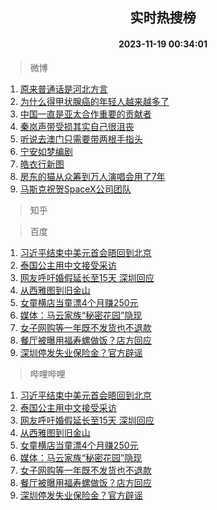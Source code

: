 <div align="center"><h2>实时热搜榜</h2><h4>2023-11-19 00:34:01</h4></div>

> 微博  

1. [原来普通话是河北方言](https://s.weibo.com/weibo?q=%23%E5%8E%9F%E6%9D%A5%E6%99%AE%E9%80%9A%E8%AF%9D%E6%98%AF%E6%B2%B3%E5%8C%97%E6%96%B9%E8%A8%80%23&t=31&band_rank=1&Refer=top)<br />
2. [为什么得甲状腺癌的年轻人越来越多了](https://s.weibo.com/weibo?q=%23%E4%B8%BA%E4%BB%80%E4%B9%88%E5%BE%97%E7%94%B2%E7%8A%B6%E8%85%BA%E7%99%8C%E7%9A%84%E5%B9%B4%E8%BD%BB%E4%BA%BA%E8%B6%8A%E6%9D%A5%E8%B6%8A%E5%A4%9A%E4%BA%86%23&t=31&band_rank=2&Refer=top)<br />
3. [中国一直是亚太合作重要的贡献者](https://s.weibo.com/weibo?q=%23%E4%B8%AD%E5%9B%BD%E4%B8%80%E7%9B%B4%E6%98%AF%E4%BA%9A%E5%A4%AA%E5%90%88%E4%BD%9C%E9%87%8D%E8%A6%81%E7%9A%84%E8%B4%A1%E7%8C%AE%E8%80%85%23&t=31&band_rank=3&Refer=top)<br />
4. [秦岚声带受损其实自己很沮丧](https://s.weibo.com/weibo?q=%23%E7%A7%A6%E5%B2%9A%E5%A3%B0%E5%B8%A6%E5%8F%97%E6%8D%9F%E5%85%B6%E5%AE%9E%E8%87%AA%E5%B7%B1%E5%BE%88%E6%B2%AE%E4%B8%A7%23&t=31&band_rank=4&Refer=top)<br />
5. [听说去澳门只需要带两根手指头](https://s.weibo.com/weibo?q=%E5%90%AC%E8%AF%B4%E5%8E%BB%E6%BE%B3%E9%97%A8%E5%8F%AA%E9%9C%80%E8%A6%81%E5%B8%A6%E4%B8%A4%E6%A0%B9%E6%89%8B%E6%8C%87%E5%A4%B4&t=31&band_rank=5&Refer=top)<br />
6. [宁安如梦编剧](https://s.weibo.com/weibo?q=%E5%AE%81%E5%AE%89%E5%A6%82%E6%A2%A6%E7%BC%96%E5%89%A7&t=31&band_rank=6&Refer=top)<br />
7. [皓衣行新图](https://s.weibo.com/weibo?q=%E7%9A%93%E8%A1%A3%E8%A1%8C%E6%96%B0%E5%9B%BE&t=31&band_rank=7&Refer=top)<br />
8. [房东的猫从众筹到万人演唱会用了7年](https://s.weibo.com/weibo?q=%23%E6%88%BF%E4%B8%9C%E7%9A%84%E7%8C%AB%E4%BB%8E%E4%BC%97%E7%AD%B9%E5%88%B0%E4%B8%87%E4%BA%BA%E6%BC%94%E5%94%B1%E4%BC%9A%E7%94%A8%E4%BA%867%E5%B9%B4%23&t=31&band_rank=8&Refer=top)<br />
9. [马斯克祝贺SpaceX公司团队](https://s.weibo.com/weibo?q=%23%E9%A9%AC%E6%96%AF%E5%85%8B%E7%A5%9D%E8%B4%BASpaceX%E5%85%AC%E5%8F%B8%E5%9B%A2%E9%98%9F%23&t=31&band_rank=9&Refer=top)<br />

> 知乎  


> 百度  

1. [习近平结束中美元首会晤回到北京](https://www.baidu.com/s?wd=%E4%B9%A0%E8%BF%91%E5%B9%B3%E7%BB%93%E6%9D%9F%E4%B8%AD%E7%BE%8E%E5%85%83%E9%A6%96%E4%BC%9A%E6%99%A4%E5%9B%9E%E5%88%B0%E5%8C%97%E4%BA%AC&sa=fyb_news&rsv_dl=fyb_news)<br />
2. [泰国公主用中文接受采访](https://www.baidu.com/s?wd=%E6%B3%B0%E5%9B%BD%E5%85%AC%E4%B8%BB%E7%94%A8%E4%B8%AD%E6%96%87%E6%8E%A5%E5%8F%97%E9%87%87%E8%AE%BF&sa=fyb_news&rsv_dl=fyb_news)<br />
3. [网友呼吁婚假延长至15天 深圳回应](https://www.baidu.com/s?wd=%E7%BD%91%E5%8F%8B%E5%91%BC%E5%90%81%E5%A9%9A%E5%81%87%E5%BB%B6%E9%95%BF%E8%87%B315%E5%A4%A9+%E6%B7%B1%E5%9C%B3%E5%9B%9E%E5%BA%94&sa=fyb_news&rsv_dl=fyb_news)<br />
4. [从西雅图到旧金山](https://www.baidu.com/s?wd=%E4%BB%8E%E8%A5%BF%E9%9B%85%E5%9B%BE%E5%88%B0%E6%97%A7%E9%87%91%E5%B1%B1&sa=fyb_news&rsv_dl=fyb_news)<br />
5. [女童横店当童漂4个月赚250元](https://www.baidu.com/s?wd=%E5%A5%B3%E7%AB%A5%E6%A8%AA%E5%BA%97%E5%BD%93%E7%AB%A5%E6%BC%824%E4%B8%AA%E6%9C%88%E8%B5%9A250%E5%85%83&sa=fyb_news&rsv_dl=fyb_news)<br />
6. [媒体：马云家族“秘密花园”隐现](https://www.baidu.com/s?wd=%E5%AA%92%E4%BD%93%EF%BC%9A%E9%A9%AC%E4%BA%91%E5%AE%B6%E6%97%8F%E2%80%9C%E7%A7%98%E5%AF%86%E8%8A%B1%E5%9B%AD%E2%80%9D%E9%9A%90%E7%8E%B0&sa=fyb_news&rsv_dl=fyb_news)<br />
7. [女子网购等一年既不发货也不退款](https://www.baidu.com/s?wd=%E5%A5%B3%E5%AD%90%E7%BD%91%E8%B4%AD%E7%AD%89%E4%B8%80%E5%B9%B4%E6%97%A2%E4%B8%8D%E5%8F%91%E8%B4%A7%E4%B9%9F%E4%B8%8D%E9%80%80%E6%AC%BE&sa=fyb_news&rsv_dl=fyb_news)<br />
8. [餐厅被曝用福寿螺做饭？店方回应](https://www.baidu.com/s?wd=%E9%A4%90%E5%8E%85%E8%A2%AB%E6%9B%9D%E7%94%A8%E7%A6%8F%E5%AF%BF%E8%9E%BA%E5%81%9A%E9%A5%AD%EF%BC%9F%E5%BA%97%E6%96%B9%E5%9B%9E%E5%BA%94&sa=fyb_news&rsv_dl=fyb_news)<br />
9. [深圳停发失业保险金？官方辟谣](https://www.baidu.com/s?wd=%E6%B7%B1%E5%9C%B3%E5%81%9C%E5%8F%91%E5%A4%B1%E4%B8%9A%E4%BF%9D%E9%99%A9%E9%87%91%EF%BC%9F%E5%AE%98%E6%96%B9%E8%BE%9F%E8%B0%A3&sa=fyb_news&rsv_dl=fyb_news)<br />

> 哔哩哔哩  

1. [习近平结束中美元首会晤回到北京](https://www.baidu.com/s?wd=%E4%B9%A0%E8%BF%91%E5%B9%B3%E7%BB%93%E6%9D%9F%E4%B8%AD%E7%BE%8E%E5%85%83%E9%A6%96%E4%BC%9A%E6%99%A4%E5%9B%9E%E5%88%B0%E5%8C%97%E4%BA%AC&sa=fyb_news&rsv_dl=fyb_news)<br />
2. [泰国公主用中文接受采访](https://www.baidu.com/s?wd=%E6%B3%B0%E5%9B%BD%E5%85%AC%E4%B8%BB%E7%94%A8%E4%B8%AD%E6%96%87%E6%8E%A5%E5%8F%97%E9%87%87%E8%AE%BF&sa=fyb_news&rsv_dl=fyb_news)<br />
3. [网友呼吁婚假延长至15天 深圳回应](https://www.baidu.com/s?wd=%E7%BD%91%E5%8F%8B%E5%91%BC%E5%90%81%E5%A9%9A%E5%81%87%E5%BB%B6%E9%95%BF%E8%87%B315%E5%A4%A9+%E6%B7%B1%E5%9C%B3%E5%9B%9E%E5%BA%94&sa=fyb_news&rsv_dl=fyb_news)<br />
4. [从西雅图到旧金山](https://www.baidu.com/s?wd=%E4%BB%8E%E8%A5%BF%E9%9B%85%E5%9B%BE%E5%88%B0%E6%97%A7%E9%87%91%E5%B1%B1&sa=fyb_news&rsv_dl=fyb_news)<br />
5. [女童横店当童漂4个月赚250元](https://www.baidu.com/s?wd=%E5%A5%B3%E7%AB%A5%E6%A8%AA%E5%BA%97%E5%BD%93%E7%AB%A5%E6%BC%824%E4%B8%AA%E6%9C%88%E8%B5%9A250%E5%85%83&sa=fyb_news&rsv_dl=fyb_news)<br />
6. [媒体：马云家族“秘密花园”隐现](https://www.baidu.com/s?wd=%E5%AA%92%E4%BD%93%EF%BC%9A%E9%A9%AC%E4%BA%91%E5%AE%B6%E6%97%8F%E2%80%9C%E7%A7%98%E5%AF%86%E8%8A%B1%E5%9B%AD%E2%80%9D%E9%9A%90%E7%8E%B0&sa=fyb_news&rsv_dl=fyb_news)<br />
7. [女子网购等一年既不发货也不退款](https://www.baidu.com/s?wd=%E5%A5%B3%E5%AD%90%E7%BD%91%E8%B4%AD%E7%AD%89%E4%B8%80%E5%B9%B4%E6%97%A2%E4%B8%8D%E5%8F%91%E8%B4%A7%E4%B9%9F%E4%B8%8D%E9%80%80%E6%AC%BE&sa=fyb_news&rsv_dl=fyb_news)<br />
8. [餐厅被曝用福寿螺做饭？店方回应](https://www.baidu.com/s?wd=%E9%A4%90%E5%8E%85%E8%A2%AB%E6%9B%9D%E7%94%A8%E7%A6%8F%E5%AF%BF%E8%9E%BA%E5%81%9A%E9%A5%AD%EF%BC%9F%E5%BA%97%E6%96%B9%E5%9B%9E%E5%BA%94&sa=fyb_news&rsv_dl=fyb_news)<br />
9. [深圳停发失业保险金？官方辟谣](https://www.baidu.com/s?wd=%E6%B7%B1%E5%9C%B3%E5%81%9C%E5%8F%91%E5%A4%B1%E4%B8%9A%E4%BF%9D%E9%99%A9%E9%87%91%EF%BC%9F%E5%AE%98%E6%96%B9%E8%BE%9F%E8%B0%A3&sa=fyb_news&rsv_dl=fyb_news)<br />
